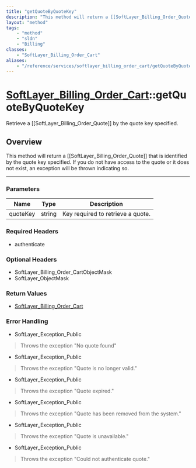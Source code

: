 ```yaml
---
title: "getQuoteByQuoteKey"
description: "This method will return a [[SoftLayer_Billing_Order_Quote]] that is identified by the quote key specified. If you do not... "
layout: "method"
tags:
    - "method"
    - "sldn"
    - "Billing"
classes:
    - "SoftLayer_Billing_Order_Cart"
aliases:
    - "/reference/services/softlayer_billing_order_cart/getQuoteByQuoteKey"
---
```

# [SoftLayer_Billing_Order_Cart](/reference/services/SoftLayer_Billing_Order_Cart)::getQuoteByQuoteKey

Retrieve a [[SoftLayer_Billing_Order_Quote]] by the quote key specified.


## Overview 
This method will return a [[SoftLayer_Billing_Order_Quote]] that is identified by the quote key specified. If you do not have access to the quote or it does not exist, an exception will be thrown indicating so. 

-----

### Parameters 
|Name | Type | Description |
| --- | --- | --- |
|quoteKey| string| Key required to retrieve a quote.|


### Required Headers
* authenticate


### Optional Headers
* SoftLayer_Billing_Order_CartObjectMask
* SoftLayer_ObjectMask

### Return Values
* <a href='/reference/datatypes/SoftLayer_Billing_Order_Cart'>SoftLayer_Billing_Order_Cart </a>



### Error Handling

* SoftLayer_Exception_Public 

> Throws the exception "No quote found" 

* SoftLayer_Exception_Public 

> Throws the exception "Quote is no longer valid." 

* SoftLayer_Exception_Public 

> Throws the exception "Quote expired." 

* SoftLayer_Exception_Public 

> Throws the exception "Quote has been removed from the system." 

* SoftLayer_Exception_Public 

> Throws the exception "Quote is unavailable." 

* SoftLayer_Exception_Public 

> Throws the exception "Could not authenticate quote." 



